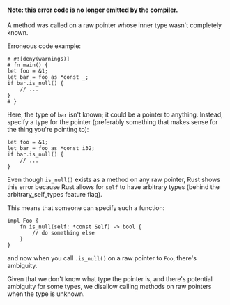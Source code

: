 #### Note: this error code is no longer emitted by the compiler.

A method was called on a raw pointer whose inner type wasn't completely known.

Erroneous code example:

```compile_fail,edition2018
# #![deny(warnings)]
# fn main() {
let foo = &1;
let bar = foo as *const _;
if bar.is_null() {
    // ...
}
# }
```

Here, the type of `bar` isn't known; it could be a pointer to anything. Instead,
specify a type for the pointer (preferably something that makes sense for the
thing you're pointing to):

```
let foo = &1;
let bar = foo as *const i32;
if bar.is_null() {
    // ...
}
```

Even though `is_null()` exists as a method on any raw pointer, Rust shows this
error because  Rust allows for `self` to have arbitrary types (behind the
arbitrary_self_types feature flag).

This means that someone can specify such a function:

```ignore (cannot-doctest-feature-doesnt-exist-yet)
impl Foo {
    fn is_null(self: *const Self) -> bool {
        // do something else
    }
}
```

and now when you call `.is_null()` on a raw pointer to `Foo`, there's ambiguity.

Given that we don't know what type the pointer is, and there's potential
ambiguity for some types, we disallow calling methods on raw pointers when
the type is unknown.
